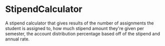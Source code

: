 # StipendCalculator
A stipend calculator that gives results of the number of assignments the student is assigned to, how much stipend amount they're given per semester, the account distribution percentage based off of the stipend and annual rate.
